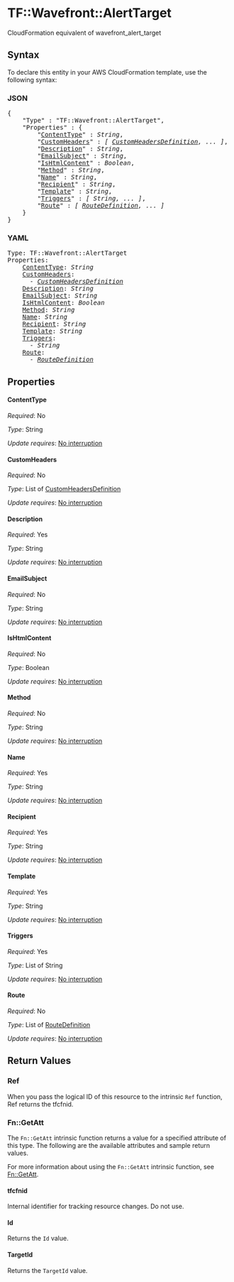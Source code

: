 # TF::Wavefront::AlertTarget

CloudFormation equivalent of wavefront_alert_target

## Syntax

To declare this entity in your AWS CloudFormation template, use the following syntax:

### JSON

<pre>
{
    "Type" : "TF::Wavefront::AlertTarget",
    "Properties" : {
        "<a href="#contenttype" title="ContentType">ContentType</a>" : <i>String</i>,
        "<a href="#customheaders" title="CustomHeaders">CustomHeaders</a>" : <i>[ <a href="customheadersdefinition.md">CustomHeadersDefinition</a>, ... ]</i>,
        "<a href="#description" title="Description">Description</a>" : <i>String</i>,
        "<a href="#emailsubject" title="EmailSubject">EmailSubject</a>" : <i>String</i>,
        "<a href="#ishtmlcontent" title="IsHtmlContent">IsHtmlContent</a>" : <i>Boolean</i>,
        "<a href="#method" title="Method">Method</a>" : <i>String</i>,
        "<a href="#name" title="Name">Name</a>" : <i>String</i>,
        "<a href="#recipient" title="Recipient">Recipient</a>" : <i>String</i>,
        "<a href="#template" title="Template">Template</a>" : <i>String</i>,
        "<a href="#triggers" title="Triggers">Triggers</a>" : <i>[ String, ... ]</i>,
        "<a href="#route" title="Route">Route</a>" : <i>[ <a href="routedefinition.md">RouteDefinition</a>, ... ]</i>
    }
}
</pre>

### YAML

<pre>
Type: TF::Wavefront::AlertTarget
Properties:
    <a href="#contenttype" title="ContentType">ContentType</a>: <i>String</i>
    <a href="#customheaders" title="CustomHeaders">CustomHeaders</a>: <i>
      - <a href="customheadersdefinition.md">CustomHeadersDefinition</a></i>
    <a href="#description" title="Description">Description</a>: <i>String</i>
    <a href="#emailsubject" title="EmailSubject">EmailSubject</a>: <i>String</i>
    <a href="#ishtmlcontent" title="IsHtmlContent">IsHtmlContent</a>: <i>Boolean</i>
    <a href="#method" title="Method">Method</a>: <i>String</i>
    <a href="#name" title="Name">Name</a>: <i>String</i>
    <a href="#recipient" title="Recipient">Recipient</a>: <i>String</i>
    <a href="#template" title="Template">Template</a>: <i>String</i>
    <a href="#triggers" title="Triggers">Triggers</a>: <i>
      - String</i>
    <a href="#route" title="Route">Route</a>: <i>
      - <a href="routedefinition.md">RouteDefinition</a></i>
</pre>

## Properties

#### ContentType

_Required_: No

_Type_: String

_Update requires_: [No interruption](https://docs.aws.amazon.com/AWSCloudFormation/latest/UserGuide/using-cfn-updating-stacks-update-behaviors.html#update-no-interrupt)

#### CustomHeaders

_Required_: No

_Type_: List of <a href="customheadersdefinition.md">CustomHeadersDefinition</a>

_Update requires_: [No interruption](https://docs.aws.amazon.com/AWSCloudFormation/latest/UserGuide/using-cfn-updating-stacks-update-behaviors.html#update-no-interrupt)

#### Description

_Required_: Yes

_Type_: String

_Update requires_: [No interruption](https://docs.aws.amazon.com/AWSCloudFormation/latest/UserGuide/using-cfn-updating-stacks-update-behaviors.html#update-no-interrupt)

#### EmailSubject

_Required_: No

_Type_: String

_Update requires_: [No interruption](https://docs.aws.amazon.com/AWSCloudFormation/latest/UserGuide/using-cfn-updating-stacks-update-behaviors.html#update-no-interrupt)

#### IsHtmlContent

_Required_: No

_Type_: Boolean

_Update requires_: [No interruption](https://docs.aws.amazon.com/AWSCloudFormation/latest/UserGuide/using-cfn-updating-stacks-update-behaviors.html#update-no-interrupt)

#### Method

_Required_: No

_Type_: String

_Update requires_: [No interruption](https://docs.aws.amazon.com/AWSCloudFormation/latest/UserGuide/using-cfn-updating-stacks-update-behaviors.html#update-no-interrupt)

#### Name

_Required_: Yes

_Type_: String

_Update requires_: [No interruption](https://docs.aws.amazon.com/AWSCloudFormation/latest/UserGuide/using-cfn-updating-stacks-update-behaviors.html#update-no-interrupt)

#### Recipient

_Required_: Yes

_Type_: String

_Update requires_: [No interruption](https://docs.aws.amazon.com/AWSCloudFormation/latest/UserGuide/using-cfn-updating-stacks-update-behaviors.html#update-no-interrupt)

#### Template

_Required_: Yes

_Type_: String

_Update requires_: [No interruption](https://docs.aws.amazon.com/AWSCloudFormation/latest/UserGuide/using-cfn-updating-stacks-update-behaviors.html#update-no-interrupt)

#### Triggers

_Required_: Yes

_Type_: List of String

_Update requires_: [No interruption](https://docs.aws.amazon.com/AWSCloudFormation/latest/UserGuide/using-cfn-updating-stacks-update-behaviors.html#update-no-interrupt)

#### Route

_Required_: No

_Type_: List of <a href="routedefinition.md">RouteDefinition</a>

_Update requires_: [No interruption](https://docs.aws.amazon.com/AWSCloudFormation/latest/UserGuide/using-cfn-updating-stacks-update-behaviors.html#update-no-interrupt)

## Return Values

### Ref

When you pass the logical ID of this resource to the intrinsic `Ref` function, Ref returns the tfcfnid.

### Fn::GetAtt

The `Fn::GetAtt` intrinsic function returns a value for a specified attribute of this type. The following are the available attributes and sample return values.

For more information about using the `Fn::GetAtt` intrinsic function, see [Fn::GetAtt](https://docs.aws.amazon.com/AWSCloudFormation/latest/UserGuide/intrinsic-function-reference-getatt.html).

#### tfcfnid

Internal identifier for tracking resource changes. Do not use.

#### Id

Returns the <code>Id</code> value.

#### TargetId

Returns the <code>TargetId</code> value.

